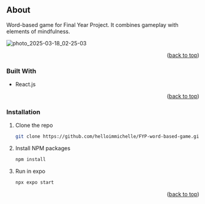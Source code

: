 ## About
Word-based game for Final Year Project. It combines gameplay with elements of mindfulness.

![photo_2025-03-18_02-25-03](https://github.com/user-attachments/assets/3d2b867c-7e5d-4628-b0e3-c8dfc7e857eb) 

<p align="right">(<a href="#readme-top">back to top</a>)</p>

### Built With
* React.js

<p align="right">(<a href="#readme-top">back to top</a>)</p>

### Installation
1. Clone the repo
   ```sh
   git clone https://github.com/helloimmichelle/FYP-word-based-game.git
   ```
2. Install NPM packages
   ```sh
   npm install
   ```
3. Run in expo
   ```sh
   npx expo start
   ```
   <p align="right">(<a href="#readme-top">back to top</a>)</p>
